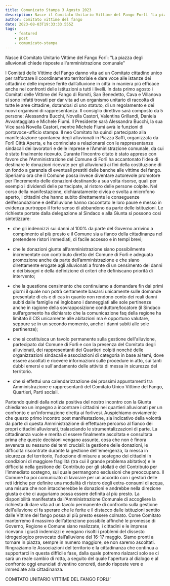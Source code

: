 ```yaml
---
title: Comunicato Stampa 3 Agosto 2023
description: Nasce il Comitato Unitario Vittime del Fango Forlì 'La piazza degli alluvionati chiede risposte all'amministrazione comunale'
author: comitato vittime del fango
date: 2023-08-03T19:33:33.555Z
tags: 
    - featured
    - post
    - comunicato-stampa
---
```

Nasce il Comitato Unitario Vittime del Fango Forlì: "La piazza degli alluvionati chiede risposte all'amministrazione comunale"

I Comitati delle Vittime del Fango danno vita ad un Comitato cittadino unico per rafforzare il coordinamento territoriale e dare voce alle istanze dei cittadini e delle imprese ferite dall’alluvione in città in maniera più efficace anche nei confronti delle istituzioni a tutti i livelli. In data primo agosto i Comitati delle Vittime del Fango di Romiti, San Benedetto, Cava e Villanova si sono infatti trovati per dar vita ad un organismo unitario di raccolta di tutte le aree cittadine, dotandosi di uno statuto, di un regolamento e dei nuovi organismi di rappresentanza. Il consiglio direttivo sarà composto da 5 persone: Alessandra Bucchi, Novella Castori, Valentina Grillandi, Daniela Avvantaggiato e Michele Fiumi. Il Presidente sarà Alessandra Bucchi, la sua Vice sarà Novella Castori, mentre Michele Fiumi avrà le funzioni di portavoce-ufficio stampa. Il neo Comitato ha quindi partecipato alla manifestazione spontanea degli alluvionati in Piazza Saffi, organizzata da Forlì Città Aperta, e ha cominciato a relazionarsi con le rappresentanze sindacali dei lavoratori e delle imprese e l’Amministrazione comunale, da cui è stato finalmente ricevuto. Durante l’incontro citato è stato appreso con favore che l'Amministrazione del Comune di Forlì ha accantonato l’idea di destinare le donazioni ricevute per gli alluvionati ai fini della costituzione di un fondo a garanzia di eventuali prestiti delle banche alle vittime del fango. Speriamo ora che il Comune possa invece diventare autorevole promotore per l’incremento delle donazioni destinando a sua volta risorse, quali per esempio i dividendi delle partecipate, al ristoro delle persone colpite.  Nel corso della manifestazione, dichiaratamente civica e svolta a microfono aperto, i cittadini che hanno subito direttamente le conseguenze dell’esondazione e dell’alluvione hanno raccontato le loro paure e messo in evidenza purtroppo il forte senso di abbandono da parte delle istituzioni. Le richieste portate dalla delegazione al Sindaco e alla Giunta si possono così sintetizzare:

- che gli indennizzi sui danni al 100% da parte del Governo arrivino a compimento al più presto e il Comune sia a fianco della cittadinanza nel pretendere ristori immediati, di facile accesso e in tempi brevi; 

- che le donazioni giunte all’amministrazione siano possibilmente incrementate con contributo diretto del Comune di Forlì e adeguata promozione anche da parte dell’amministrazione e che siano direttamente erogate agli alluvionati a fronte di un censimento dei danni e dei bisogni e della definizione di criteri che definiscano priorità di intervento; 

- che la questione censimento che continuiamo a domandare fin dai primi giorni il quale non potrà certamente basarsi unicamente sulle domande presentate di cis e di cas in quanto non rendono conto dei reali danni subiti dalle famiglie né inglobano i danneggiati alle sole pertinenze anche in ragione della sovrapposizione conduttore/locatore (il Sindaco sull’argomento ha dichiarato che la comunicazione faq della regione ha limitato il CIS unicamente alle abitazioni ma è opportuno valutare, seppure se in un secondo momento, anche i danni subiti alle sole pertinenze);

- che si costituisca un tavolo permanente sulla gestione dell'alluvione, partecipato dal Comune di Forlì e con la presenza del Comitato degli alluvionati, dei rappresentanti dei Quartieri colpiti nonché delle organizzazioni sindacali e associazioni di categoria in base ai temi, dove essere ascoltati e ricevere informazioni sulle procedure in atto, sui tanti dubbi emersi e sull'andamento delle attività di messa in sicurezza del territorio.

- che si effettui una calendarizzazione dei prossimi appuntamenti tra Amministrazione e rappresentanti del Comitato Unico Vittime del Fango, Quartieri, Parti sociali. 

Partendo quindi dalla notizia positiva del nostro incontro con la Giunta chiediamo un impegno a incontrare i cittadini nei quartieri alluvionati per un confronto e un'informazione diretta ai forlivesi. Auspichiamo ovviamente che questo primo incontro post manifestazione, sia indicativo della volontà da parte di questa Amministrazione di effettuare percorso al fianco dei propri cittadini alluvionati, tralasciando le strumentalizzazioni di parte. La cittadinanza vuole e merita di essere finalmente ascoltata e consultata prima che queste decisioni vengano assunte, cosa che non è finora avvenuta su nessuno dei temi cruciali: la gestione delle donazioni, le difficoltà riscontrate durante la gestione dell'emergenza, la messa in sicurezza del territorio, l'adozione di misure a sostegno dei cittadini in condizioni di maggiore fragilità (tra cui il grande problema abitativo) e le difficoltà nella gestione del Contributo per gli sfollati e del Contributo per l'immediato sostegno, sul quale permangono esclusioni che preoccupano. Il Comune ha poi comunicato di lavorare per un accordo con i gestori delle reti idriche per definire una modalità di ristoro degli extra-consumi di acqua, una misura che non intaccherebbe le donazioni e andrebbe nella direzione giusta e che ci auguriamo possa essere definita al più presto. La disponibilità manifestata dall'Amministrazione Comunale di accogliere la richiesta di dare vita ad un tavolo permanente di confronto sulla gestione dell'alluvione ci fa sperare che le ferite e il distacco dalle istituzioni sentito dalle Vittime del fango possa al più presto essere colmato. Come Comitato manterremo il massimo dell’attenzione possibile affinché le promesse di Governo, Regione e Comune siano realizzate, i cittadini e le imprese ricevano i giusti indennizzi e vengano risolti i problemi del dissesto idrogeologico provocato dall’alluvione del 16-17 maggio. Siamo pronti a tornare in piazza, sempre in numero maggiore, se non saremo ascoltati. Ringraziamo le Associazioni del territorio e la cittadinanza che continua a supportarci in questa difficile fase, dalla quale potremo rialzarci solo se ci sarà un reale cambio di rotta, a seguito del quale l'apertura al dialogo e al confronto oggi enunciati diventino concreti, dando risposte vere e immediate alla cittadinanza. 

COMITATO UNITARIO VITTIME DEL FANGO FORLI’
